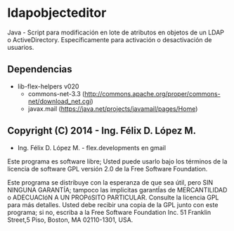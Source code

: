 # ldapobjecteditor
Java - Script para modificación en lote de atributos en objetos de un LDAP o ActiveDirectory. Específicamente para activación o desactivación de usuarios.

## Dependencias
 * lib-flex-helpers v020
   * commons-net-3.3 (http://commons.apache.org/proper/commons-net/download_net.cgi)
   * javax.mail  (https://java.net/projects/javamail/pages/Home)

## Copyright (C) 2014 - Ing. Félix D. López M.
 * Ing. Félix D. López M. - flex.developments en gmail

Este programa es software libre; Usted puede usarlo bajo los términos de la licencia de software GPL versión 2.0 de la Free Software Foundation.

Este programa se distribuye con la esperanza de que sea útil, pero SIN NINGUNA GARANTÍA; tampoco las implicitas garantÍas de MERCANTILIDAD o ADECUACIóN A UN PROPóSITO PARTICULAR. Consulte la licencia GPL para más detalles. Usted debe recibir una copia de la GPL junto con este programa; si no, escriba a la Free Software Foundation Inc. 51 Franklin Street,5 Piso, Boston, MA 02110-1301, USA.
